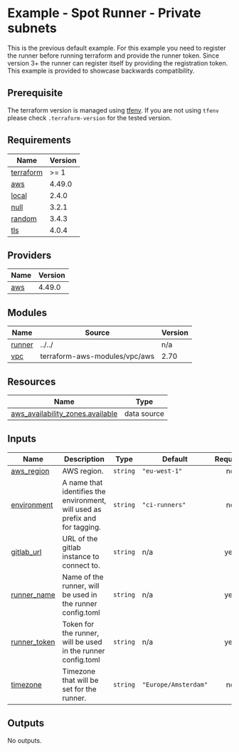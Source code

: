# Example - Spot Runner - Private subnets

This is the previous default example. For this example you need to register the runner before running terraform and
provide the runner token. Since version 3+ the runner can register itself by providing the registration token. This
example is provided to showcase backwards compatibility.

## Prerequisite

The terraform version is managed using [tfenv](https://github.com/Zordrak/tfenv). If you are not using `tfenv` please
check `.terraform-version` for the tested version.

<!-- markdownlint-disable -->
<!-- cSpell:disable -->
<!-- markdown-link-check-disable -->

<!-- BEGIN_TF_DOCS -->
## Requirements

| Name | Version |
|------|---------|
| <a name="requirement_terraform"></a> [terraform](#requirement\_terraform) | >= 1 |
| <a name="requirement_aws"></a> [aws](#requirement\_aws) | 4.49.0 |
| <a name="requirement_local"></a> [local](#requirement\_local) | 2.4.0 |
| <a name="requirement_null"></a> [null](#requirement\_null) | 3.2.1 |
| <a name="requirement_random"></a> [random](#requirement\_random) | 3.4.3 |
| <a name="requirement_tls"></a> [tls](#requirement\_tls) | 4.0.4 |

## Providers

| Name | Version |
|------|---------|
| <a name="provider_aws"></a> [aws](#provider\_aws) | 4.49.0 |

## Modules

| Name | Source | Version |
|------|--------|---------|
| <a name="module_runner"></a> [runner](#module\_runner) | ../../ | n/a |
| <a name="module_vpc"></a> [vpc](#module\_vpc) | terraform-aws-modules/vpc/aws | 2.70 |

## Resources

| Name | Type |
|------|------|
| [aws_availability_zones.available](https://registry.terraform.io/providers/hashicorp/aws/4.49.0/docs/data-sources/availability_zones) | data source |

## Inputs

| Name | Description | Type | Default | Required |
|------|-------------|------|---------|:--------:|
| <a name="input_aws_region"></a> [aws\_region](#input\_aws\_region) | AWS region. | `string` | `"eu-west-1"` | no |
| <a name="input_environment"></a> [environment](#input\_environment) | A name that identifies the environment, will used as prefix and for tagging. | `string` | `"ci-runners"` | no |
| <a name="input_gitlab_url"></a> [gitlab\_url](#input\_gitlab\_url) | URL of the gitlab instance to connect to. | `string` | n/a | yes |
| <a name="input_runner_name"></a> [runner\_name](#input\_runner\_name) | Name of the runner, will be used in the runner config.toml | `string` | n/a | yes |
| <a name="input_runner_token"></a> [runner\_token](#input\_runner\_token) | Token for the runner, will be used in the runner config.toml | `string` | n/a | yes |
| <a name="input_timezone"></a> [timezone](#input\_timezone) | Timezone that will be set for the runner. | `string` | `"Europe/Amsterdam"` | no |

## Outputs

No outputs.
<!-- END_TF_DOCS -->
